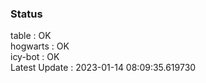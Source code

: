 ### Status


table : OK  
hogwarts : OK  
icy-bot : OK  
Latest Update : 2023-01-14 08:09:35.619730
